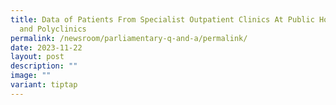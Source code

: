 ```yaml
---
title: Data of Patients From Specialist Outpatient Clinics At Public Hospitals
  and Polyclinics
permalink: /newsroom/parliamentary-q-and-a/permalink/
date: 2023-11-22
layout: post
description: ""
image: ""
variant: tiptap
---
```


